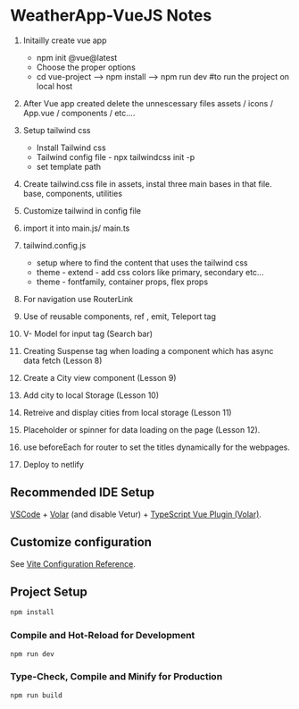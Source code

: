 # WeatherApp-VueJS Notes

1. Initailly create vue app 
    - npm init @vue@latest
    - Choose the proper options
    - cd vue-project --> npm install --> npm run dev #to run the project on local host   

2. After Vue app created delete the unnescessary files
    assets / icons / App.vue / components / etc....

3. Setup tailwind css
    - Install Tailwind css
    - Tailwind config file - npx tailwindcss init -p
    - set template path 

4. Create tailwind.css file in assets, instal three main bases in that file. base, components, utilities

5. Customize tailwind in config file 

6. import it into main.js/ main.ts

7. tailwind.config.js 
    - setup where to find the content that uses the tailwind css
    - theme - extend - add css colors like primary, secondary etc...
    - theme - fontfamily, container props, flex props  

8. For navigation use RouterLink

9. Use of reusable components, ref , emit, Teleport tag

10. V- Model for input tag (Search bar)

11. Creating Suspense tag when loading a component which has async data fetch (Lesson 8)

12. Create a City view component (Lesson 9)

13. Add city to local Storage (Lesson 10)

14. Retreive and display cities from local storage (Lesson 11)

15. Placeholder or spinner for data loading on the page (Lesson 12).

16. use beforeEach for router to set the titles dynamically for the webpages.

17. Deploy to netlify

## Recommended IDE Setup

[VSCode](https://code.visualstudio.com/) + [Volar](https://marketplace.visualstudio.com/items?itemName=Vue.volar) (and disable Vetur) + [TypeScript Vue Plugin (Volar)](https://marketplace.visualstudio.com/items?itemName=Vue.vscode-typescript-vue-plugin).

## Customize configuration

See [Vite Configuration Reference](https://vitejs.dev/config/).

## Project Setup

```sh
npm install
```

### Compile and Hot-Reload for Development

```sh
npm run dev
```

### Type-Check, Compile and Minify for Production

```sh
npm run build
```
